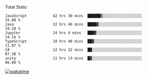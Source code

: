 Total Stats:
<!--START_SECTION:waka-->

```text
JavaScript            42 hrs 30 mins  ██████▒░░░░░░░░░░░░░░░░░░   25.00 %
Java                  32 hrs 46 mins  ████▓░░░░░░░░░░░░░░░░░░░░   19.28 %
Jupyter               24 hrs 4 mins   ███▓░░░░░░░░░░░░░░░░░░░░░   14.16 %
TypeScript            18 hrs 48 mins  ██▓░░░░░░░░░░░░░░░░░░░░░░   11.07 %
C#                    12 hrs 32 mins  ██░░░░░░░░░░░░░░░░░░░░░░░   07.38 %
unity                 11 hrs 13 mins  █▓░░░░░░░░░░░░░░░░░░░░░░░   06.60 %
```

<!--END_SECTION:waka-->

[![wakatime](https://wakatime.com/badge/user/d6a1e036-2153-43d6-9604-0dce67457b7f.svg)](https://wakatime.com/@d6a1e036-2153-43d6-9604-0dce67457b7f)
